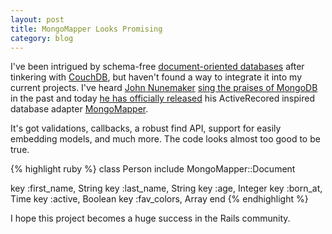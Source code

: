 ```yaml
---
layout: post
title: MongoMapper Looks Promising
category: blog
---
```

I've been intrigued by schema-free [document-oriented databases][dod] after tinkering with [CouchDB][couchdb], but haven't found a way to integrate it into my current projects. I've heard [John Nunemaker][john] [sing the praises of MongoDB][song] in the past and today [he has officially released][mongomapper-announcement] his ActiveRecored inspired database adapter [MongoMapper][mongomapper-project].

It's got validations, callbacks, a robust find API, support for easily embedding models, and much more. The code looks almost too good to be true.

{% highlight ruby %}
class Person
  include MongoMapper::Document

  key :first_name, String
  key :last_name, String
  key :age, Integer
  key :born_at, Time
  key :active, Boolean
  key :fav_colors, Array
end
{% endhighlight %}

I hope this project becomes a huge success in the Rails community.


[dod]: http://en.wikipedia.org/wiki/Document-oriented_database
[couchdb]: http://couchdb.apache.org
[john]: http://railstips.org
[song]: http://railstips.org/2009/6/3/what-if-a-key-value-store-mated-with-a-relational-database-system
[mongodb]: http://www.mongodb.org/display/DOCS/Home
[mongomapper-announcement]: http://railstips.org/2009/6/27/mongomapper-the-rad-mongo-wrapper
[mongomapper-project]: http://github.com/jnunemaker/mongomapper/tree/master